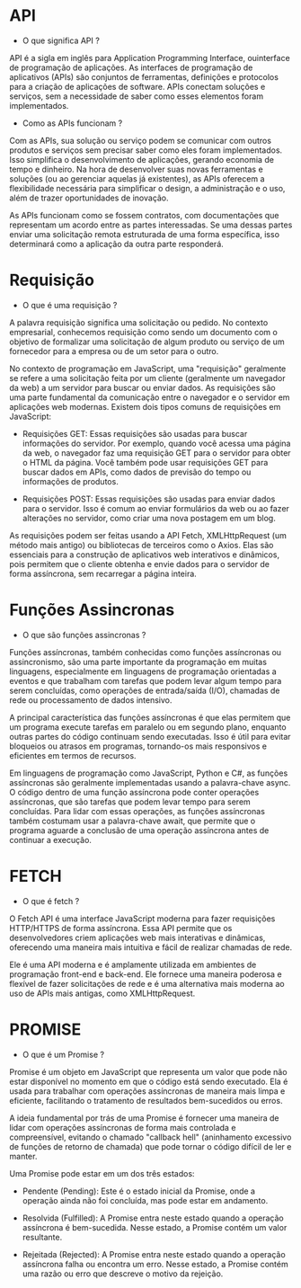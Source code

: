 # API

- O que significa API ? 

API é a sigla em inglês para Application Programming Interface, ouinterface de programação de aplicações. As interfaces de programação de aplicativos (APIs) são conjuntos de ferramentas, definições e protocolos para a criação de aplicações de software. APIs conectam soluções e serviços, sem a necessidade de saber como esses elementos foram implementados.


- Como as APIs funcionam ?

Com as APIs, sua solução ou serviço podem se comunicar com outros produtos e serviços sem precisar saber como eles foram implementados. Isso simplifica o desenvolvimento de aplicações, gerando economia de tempo e dinheiro. Na hora de desenvolver suas novas ferramentas e soluções (ou ao gerenciar aquelas já existentes), as APIs oferecem a flexibilidade necessária para simplificar o design, a administração e o uso, além de trazer oportunidades de inovação.

As APIs funcionam como se fossem contratos, com documentações que representam um acordo entre as partes interessadas. Se uma dessas partes enviar uma solicitação remota estruturada de uma forma específica, isso determinará como a aplicação da outra parte responderá.

# Requisição

- O que é uma requisição ?

A palavra requisição significa uma solicitação ou pedido. No contexto empresarial, conhecemos requisição como sendo um documento com o objetivo de formalizar uma solicitação de algum produto ou serviço de um fornecedor para a empresa ou de um setor para o outro.

No contexto de programação em JavaScript, uma "requisição" geralmente se refere a uma solicitação feita por um cliente (geralmente um navegador da web) a um servidor para buscar ou enviar dados. As requisições são uma parte fundamental da comunicação entre o navegador e o servidor em aplicações web modernas. Existem dois tipos comuns de requisições em JavaScript:

* Requisições GET: Essas requisições são usadas para buscar informações do servidor. Por exemplo, quando você acessa uma página da web, o navegador faz uma requisição GET para o servidor para obter o HTML da página. Você também pode usar requisições GET para buscar dados em APIs, como dados de previsão do tempo ou informações de produtos.

* Requisições POST: Essas requisições são usadas para enviar dados para o servidor. Isso é comum ao enviar formulários da web ou ao fazer alterações no servidor, como criar uma nova postagem em um blog.

As requisições podem ser feitas usando a API Fetch, XMLHttpRequest (um método mais antigo) ou bibliotecas de terceiros como o Axios. Elas são essenciais para a construção de aplicativos web interativos e dinâmicos, pois permitem que o cliente obtenha e envie dados para o servidor de forma assíncrona, sem recarregar a página inteira.
















# Funções Assincronas  

- O que são funções assincronas ?

Funções assíncronas, também conhecidas como funções assíncronas ou assincronismo, são uma parte importante da programação em muitas linguagens, especialmente em linguagens de programação orientadas a eventos e que trabalham com tarefas que podem levar algum tempo para serem concluídas, como operações de entrada/saída (I/O), chamadas de rede ou processamento de dados intensivo.

A principal característica das funções assíncronas é que elas permitem que um programa execute tarefas em paralelo ou em segundo plano, enquanto outras partes do código continuam sendo executadas. Isso é útil para evitar bloqueios ou atrasos em programas, tornando-os mais responsivos e eficientes em termos de recursos.

Em linguagens de programação como JavaScript, Python e C#, as funções assíncronas são geralmente implementadas usando a palavra-chave async. O código dentro de uma função assíncrona pode conter operações assíncronas, que são tarefas que podem levar tempo para serem concluídas. Para lidar com essas operações, as funções assíncronas também costumam usar a palavra-chave await, que permite que o programa aguarde a conclusão de uma operação assíncrona antes de continuar a execução.

# FETCH

-   O que é fetch ?

O Fetch API é uma interface JavaScript moderna para fazer requisições HTTP/HTTPS de forma assíncrona. Essa API permite que os desenvolvedores criem aplicações web mais interativas e dinâmicas, oferecendo uma maneira mais intuitiva e fácil de realizar chamadas de rede.

Ele é uma API moderna e é amplamente utilizada em ambientes de programação front-end e back-end. Ele fornece uma maneira poderosa e flexível de fazer solicitações de rede e é uma alternativa mais moderna ao uso de APIs mais antigas, como XMLHttpRequest.

# PROMISE

- O que é um Promise ?

Promise é um objeto em JavaScript que representa um valor que pode não estar disponível no momento em que o código está sendo executado. Ela é usada para trabalhar com operações assíncronas de maneira mais limpa e eficiente, facilitando o tratamento de resultados bem-sucedidos ou erros.

A ideia fundamental por trás de uma Promise é fornecer uma maneira de lidar com operações assíncronas de forma mais controlada e compreensível, evitando o chamado "callback hell" (aninhamento excessivo de funções de retorno de chamada) que pode tornar o código difícil de ler e manter.

Uma Promise pode estar em um dos três estados:

* Pendente (Pending): Este é o estado inicial da Promise, onde a operação ainda não foi concluída, mas pode estar em andamento.

* Resolvida (Fulfilled): A Promise entra neste estado quando a operação assíncrona é bem-sucedida. Nesse estado, a Promise contém um valor resultante.

* Rejeitada (Rejected): A Promise entra neste estado quando a operação assíncrona falha ou encontra um erro. Nesse estado, a Promise contém uma razão ou erro que descreve o motivo da rejeição.


